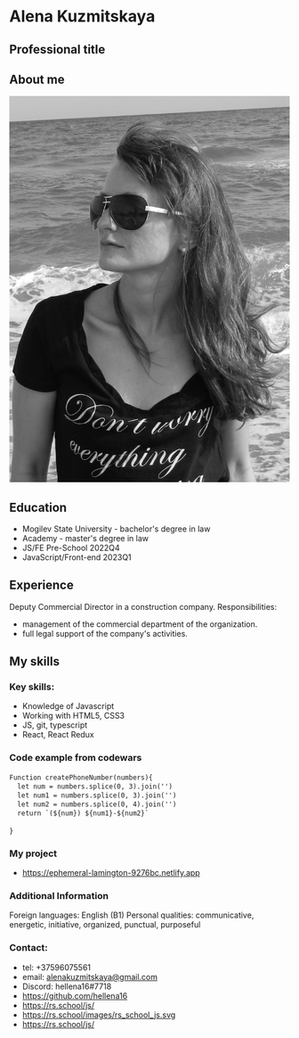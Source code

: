 # Alena Kuzmitskaya
## Professional title
## About me
![this photo](/img/DSCN3885.JPG)

## Education
* Mogilev State University - bachelor's degree in law
* Academy - master's degree in law
* JS/FE Pre-School 2022Q4 
* JavaScript/Front-end 2023Q1

## Experience
Deputy Commercial Director in a construction company. 
Responsibilities:
- management of the commercial department of the organization.
- full legal support of the company's activities.

## My skills
### Key skills:
* Knowledge of Javascript
* Working with HTML5, CSS3
* JS, git, typescript
* React, React Redux 

### Code example from codewars
```
Function createPhoneNumber(numbers){
  let num = numbers.splice(0, 3).join('')
  let num1 = numbers.splice(0, 3).join('')
  let num2 = numbers.splice(0, 4).join('')
  return `(${num}) ${num1}-${num2}`
  
}
```
### My project
* https://ephemeral-lamington-9276bc.netlify.app
### Additional Information
Foreign languages: English (B1)
Personal qualities:
communicative, energetic, initiative, organized,
punctual, purposeful

### Contact:
* tel: +37596075561 
* email: alenakuzmitskaya@gmail.com
* Discord: hellena16#7718
* https://github.com/hellena16
* https://rs.school/js/
* https://rs.school/images/rs_school_js.svg
* https://rs.school/js/
